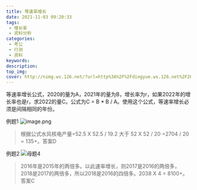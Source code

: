 ```yaml
---
title: 等速率增长
date: 2021-11-03 09:20:33
tags:
 - 增长率
 - 资料分析
categories:
 - 考公
 - 行测
 - 资料
keywords:
description:
top_img:
cover: http://nimg.ws.126.net/?url=http%3A%2F%2Fdingyue.ws.126.net%2F2021%2F1018%2Fe4d107e8j00r14rgf0046c000xc00pfc.jpg&thumbnail=650x2147483647&quality=80&type=jpg
---
```

等速率增长公式，2020的量为A，2021年的量为B，增长率为r，如果2022年的增长率也是r，求2022的量C。公式为C = B * B / A。使用这个公式，等速率增长必须是间隔相同的年份。

例题1
![image.png](http://tva1.sinaimg.cn/large/005SoUZ5ly1gw22y7u71wj30kw0cgjva.jpg)

> 根据公式水风核电产量=52.5 X 52.5 / 19.2 大于 52 X 52 / 20 =2704 / 20 = 135+。答案D 

例题2
![母题4](http://tva1.sinaimg.cn/large/005SoUZ5ly1gw22hnh36aj30ji09btca.jpg)

> 2016年是2015年的两倍多。以此速率增长，则2017是2016的两倍多，2018是2017的两倍多，所以2018是2016的四倍多。2038 X 4 = 8100+。答案C